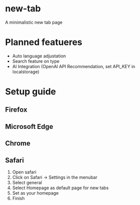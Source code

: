 # new-tab
A minimalistic new tab page

# Planned featueres
- Auto language adjustation
- Search feature on type
- AI Integration (OpenAI API Recommendation, set API_KEY in localstorage)

# Setup guide
## Firefox

## Microsoft Edge

## Chrome

## Safari
1. Open safari
1. Click on Safari -> Settings in the menubar
1. Select general
1. Select Homepage as default page for new tabs
1. Set <INSERT URL HERE> as your homepage
1. Finish